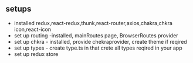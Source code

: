 ## setups
- installed redux,react-redux,thunk,react-router,axios,chakra,chkra icon,react-icon
- set up routing -installed, mainRoutes page, BrowserRoutes provider
- set up chkra - installed, provide chekraprovider, create theme if reqired
- set up types - create type.ts in that crete all types reqired in your app
- set up redux store